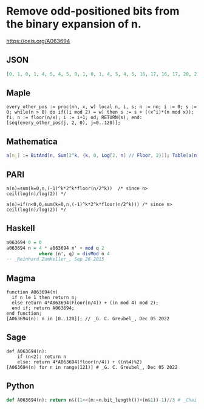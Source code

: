 # Remove odd\-positioned bits from the binary expansion of n\.
https://oeis.org/A063694
## JSON
```JSON
[0, 1, 0, 1, 4, 5, 4, 5, 0, 1, 0, 1, 4, 5, 4, 5, 16, 17, 16, 17, 20, 21, 20, 21, 16, 17, 16, 17, 20, 21, 20, 21, 0, 1, 0, 1, 4, 5, 4, 5, 0, 1, 0, 1, 4, 5, 4, 5, 16, 17, 16, 17, 20, 21, 20, 21, 16, 17, 16, 17, 20, 21, 20, 21, 64, 65, 64, 65, 68, 69, 68, 69, 64, 65, 64, 65, 68, 69, 68]
```
## Maple
```Maple
every_other_pos := proc(nn, x, w) local n, i, s; n := nn; i := 0; s := 0; while(n > 0) do if((i mod 2) = w) then s := s + ((x^i)*(n mod x)); fi; n := floor(n/x); i := i+1; od; RETURN(s); end: [seq(every_other_pos(j, 2, 0), j=0..120)];
```
## Mathematica
```Mathematica
a[n_] := BitAnd[n, Sum[2^k, {k, 0, Log[2, n] // Floor, 2}]]; Table[a[n], {n, 0, 100}] (* _Jean-François Alcover_, Feb 28 2016 *)
```
## PARI
```PARI
a(n)=sum(k=0,n,(-1)^k*2^k*floor(n/2^k))  /* since n> ceil(log(n)/log(2)) */
```
```PARI
a(n)=if(n<0,0,sum(k=0,n,(-1)^k*2^k*floor(n/2^k))) /* since n> ceil(log(n)/log(2)) */
```
## Haskell
```Haskell
a063694 0 = 0
a063694 n = 4 * a063694 n' + mod q 2
            where (n', q) = divMod n 4
-- _Reinhard Zumkeller_, Sep 26 2015
```
## Magma
```Magma
function A063694(n)
  if n le 1 then return n;
  else return 4*A063694(Floor(n/4)) + ((n mod 4) mod 2);
  end if; return A063694;
end function;
[A063694(n): n in [0..120]]; // _G. C. Greubel_, Dec 05 2022
```
## Sage
```Sage
def A063694(n):
    if (n<2): return n
    else: return 4*A063694(floor(n/4)) + ((n%4)%2)
[A063694(n) for n in range(121)] # _G. C. Greubel_, Dec 05 2022
```
## Python
```Python
def A063694(n): return n&((1<<(m:=n.bit_length())+(m&1))-1)//3 # _Chai Wah Wu_, Jan 30 2023
```
